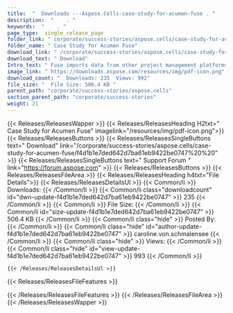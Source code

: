```yaml
---
title:  "  Downloads ---Aspose.Cells-case-study-for-acumen-fuse . " 
description:  "    . " 
keywords:  "    . " 
page_type:  single_release_page
folder_link: " corporate/success-stories/aspose.cells/case-study-for-acumen-fuse/"
folder_name: " Case Study for Acumen Fuse"
download_link: " /corporate/success-stories/aspose.cells/case-study-for-acumen-fuse/f4d1b1e7ded642d7ba61eb9422be0747"
download_text: " Download"
Intro_text: " Fuse imports data from other project management platforms such as Microsoft Proj..."
image_link: " https://downloads.aspose.com/resources/img/pdf-icon.png"
download_count: "  Downloads: 235  Views: 992"
file_size: "  File Size: 506.4 KB "
parent_path: "corporate/success-stories/aspose.cells"
section_parent_path: "corporate/success-stories"
weight: 21 
---
```


{{< Releases/ReleasesWapper >}}
  {{< Releases/ReleasesHeading H2txt=" Case Study for Acumen Fuse" imagelink="/resources/img/pdf-icon.png">}}
  {{< Releases/ReleasesButtons >}}
    {{< Releases/ReleasesSingleButtons text=" Download" link="/corporate/success-stories/aspose.cells/case-study-for-acumen-fuse/f4d1b1e7ded642d7ba61eb9422be0747%20%20" >}}
    {{< Releases/ReleasesSingleButtons text=" Support Forum " link="https://forum.aspose.com" >}}
  {{< Releases/ReleasesButtons >}}
  {{< Releases/ReleasesFileArea >}}
    {{< Releases/ReleasesHeading h4txt="File Details">}}
    {{< Releases/ReleasesDetailsUl >}}
            {{< Common/li  >}} Downloads: {{< /Common/li >}} 
      {{< Common/li class="downloadcount" id="dwn-update-f4d1b1e7ded642d7ba61eb9422be0747" >}} 235 {{< /Common/li >}} 
      {{< Common/li  >}} File Size: {{< /Common/li >}} 
      {{< Common/li id="size-update-f4d1b1e7ded642d7ba61eb9422be0747" >}} 506.4 KB {{< /Common/li >}} 
      {{< Common/li  class="hide" >}} Posted By: {{< /Common/li >}} 
      {{< Common/li class="hide" id="author-update-f4d1b1e7ded642d7ba61eb9422be0747" >}} caroline.von.schmalensee {{< /Common/li >}} 
      {{< Common/li class="hide"  >}} Views: {{< /Common/li >}} 
      {{< Common/li class="hide" id="view-update-f4d1b1e7ded642d7ba61eb9422be0747" >}} 993 {{< /Common/li >}} 

    {{< /Releases/ReleasesDetailsUl >}}

  {{< Releases/ReleasesFileFeatures >}}
      
  {{< /Releases/ReleasesFileFeatures >}}
 {{< /Releases/ReleasesFileArea >}}
{{< /Releases/ReleasesWapper >}}


